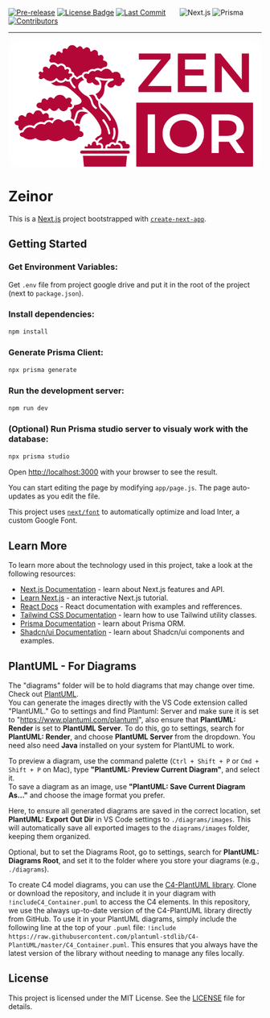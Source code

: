 [![Pre-release](https://img.shields.io/badge/release-v0.1.0--alpha-orange)](https://github.com/CSEN-SCU/csen-174-f24-project-zenior/releases)
[![License Badge](https://img.shields.io/github/license/CSEN-SCU/csen-174-f24-project-zenior)](https://github.com/CSEN-SCU/csen-174-f24-project-zenior/blob/main/LICENSE)
[![Last Commit](https://img.shields.io/github/last-commit/CSEN-SCU/csen-174-f24-project-zenior)](https://github.com/CSEN-SCU/csen-174-f24-project-zenior/commits)
&nbsp; &nbsp; &nbsp;
![Next.js](https://img.shields.io/badge/Next.js-12.0.7-blue)
![Prisma](https://img.shields.io/badge/Prisma-2.0-blue)
[![Contributors](https://img.shields.io/github/contributors/CSEN-SCU/csen-174-f24-project-zenior)](https://github.com/CSEN-SCU/csen-174-f24-project-zenior/graphs/contributors)

---

<p align="center">
  <img src="./public/images/Logo.png" alt="Zeinor Logo" width="1000" style="border-radius: 20px;">
</p>

# Zeinor

This is a [Next.js](https://nextjs.org/) project bootstrapped with [`create-next-app`](https://github.com/vercel/next.js/tree/canary/packages/create-next-app).


## Getting Started

### Get Environment Variables:

Get `.env` file from project google drive and put it in the root of the project (next to `package.json`).

### Install dependencies:

```bash
npm install
```

### Generate Prisma Client:

```bash
npx prisma generate
```

### Run the development server:

```bash
npm run dev
```

### (Optional) Run Prisma studio server to visualy work with the database:

```bash
npx prisma studio
```

Open [http://localhost:3000](http://localhost:3000) with your browser to see the result.

You can start editing the page by modifying `app/page.js`. The page auto-updates as you edit the file.

This project uses [`next/font`](https://nextjs.org/docs/basic-features/font-optimization) to automatically optimize and load Inter, a custom Google Font.

## Learn More

To learn more about the technology used in this project, take a look at the following resources:

- [Next.js Documentation](https://nextjs.org/docs) - learn about Next.js features and API.
- [Learn Next.js](https://nextjs.org/learn) - an interactive Next.js tutorial.
- [React Docs](https://react.dev/) - React documentation with examples and refferences.
- [Tailwind CSS Documentation](https://tailwindcss.com/docs) - learn how to use Tailwind utility classes.
- [Prisma Documentation](https://www.prisma.io/docs/orm) - learn about Prisma ORM.
- [Shadcn/ui Documentation](https://ui.shadcn.com/docs) - learn about Shadcn/ui components and examples.

## PlantUML - For Diagrams

The "diagrams" folder will be to hold diagrams that may change over time. Check out [PlantUML](https://plantuml.com/).  
You can generate the images directly with the VS Code extension called "PlantUML." Go to settings and find Plantuml: Server and make sure it is set to "https://www.plantuml.com/plantuml",
also ensure that **PlantUML: Render** is set to **PlantUML Server**. To do this, go to settings, search for **PlantUML: Render**, and choose **PlantUML Server** from the dropdown.
You need also need **Java** installed on your system for PlantUML to work. 

To preview a diagram, use the command palette (`Ctrl + Shift + P` or `Cmd + Shift + P` on Mac), type **"PlantUML: Preview Current Diagram"**, and select it.  
To save a diagram as an image, use **"PlantUML: Save Current Diagram As..."** and choose the image format you prefer.

Here, to ensure all generated diagrams are saved in the correct location, set **PlantUML: Export Out Dir** in VS Code settings to `./diagrams/images`. This will automatically save all exported images to the `diagrams/images` folder, keeping them organized.

Optional, but to set the Diagrams Root, go to settings, search for **PlantUML: Diagrams Root**, and set it to the folder where you store your diagrams (e.g., `./diagrams`).

To create C4 model diagrams, you can use the [C4-PlantUML library](https://github.com/plantuml-stdlib/C4-PlantUML). Clone or download the repository, and include it in your diagram with `!includeC4_Container.puml`  to access the C4 elements. In this repository, we use the always up-to-date version of the C4-PlantUML library directly from GitHub. To use it in your PlantUML diagrams, simply include the following line at the top of your `.puml` file: `!include https://raw.githubusercontent.com/plantuml-stdlib/C4-PlantUML/master/C4_Container.puml`. This ensures that you always have the latest version of the library without needing to manage any files locally.

## License

This project is licensed under the MIT License. See the [LICENSE](./LICENSE) file for details.
